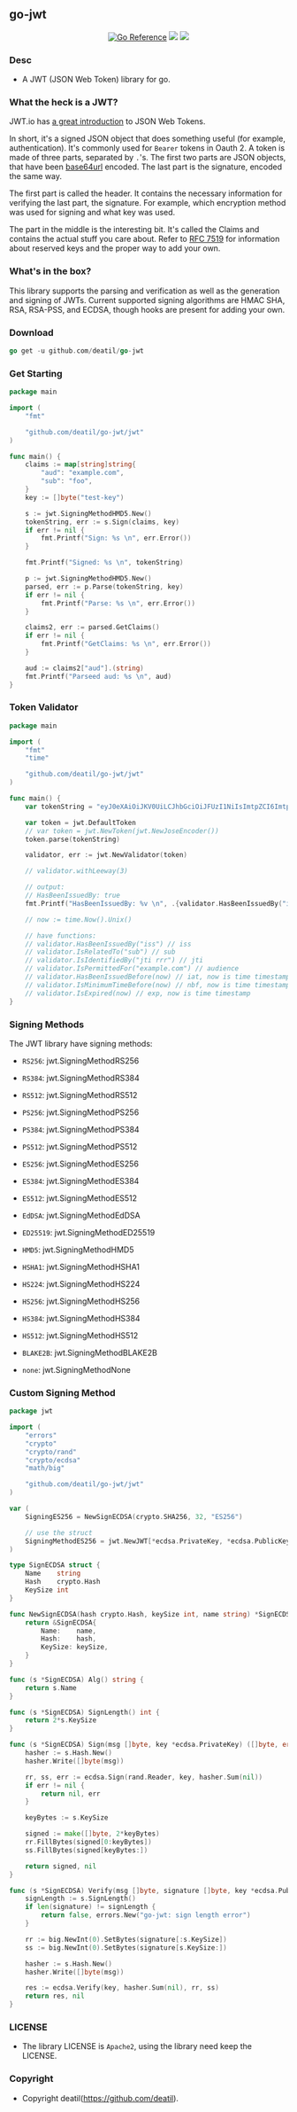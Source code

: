 ## go-jwt

<p align="center">
<a href="https://pkg.go.dev/github.com/deatil/go-jwt" ><img src="https://pkg.go.dev/badge/deatil/go-jwt.svg" alt="Go Reference"></a>
<a href="https://codecov.io/gh/deatil/go-jwt" ><img src="https://codecov.io/gh/deatil/go-jwt/graph/badge.svg?token=SS2Z1IY0XL"/></a>
<a href="https://goreportcard.com/report/github.com/deatil/go-jwt" ><img src="https://goreportcard.com/badge/github.com/deatil/go-jwt" /></a>
</p>


### Desc

*  A JWT (JSON Web Token) library for go.


### What the heck is a JWT?

JWT.io has [a great introduction](https://jwt.io/introduction) to JSON Web Tokens.

In short, it's a signed JSON object that does something useful (for example, authentication).  It's commonly used for `Bearer` tokens in Oauth 2.  A token is made of three parts, separated by `.`'s.  The first two parts are JSON objects, that have been [base64url](https://datatracker.ietf.org/doc/html/rfc4648) encoded.  The last part is the signature, encoded the same way.

The first part is called the header.  It contains the necessary information for verifying the last part, the signature.  For example, which encryption method was used for signing and what key was used.

The part in the middle is the interesting bit.  It's called the Claims and contains the actual stuff you care about.  Refer to [RFC 7519](https://datatracker.ietf.org/doc/html/rfc7519) for information about reserved keys and the proper way to add your own.


### What's in the box?

This library supports the parsing and verification as well as the generation and signing of JWTs.  Current supported signing algorithms are HMAC SHA, RSA, RSA-PSS, and ECDSA, though hooks are present for adding your own.


### Download

~~~go
go get -u github.com/deatil/go-jwt
~~~


### Get Starting

~~~go
package main

import (
    "fmt"

    "github.com/deatil/go-jwt/jwt"
)

func main() {
    claims := map[string]string{
        "aud": "example.com",
        "sub": "foo",
    }
    key := []byte("test-key")

    s := jwt.SigningMethodHMD5.New()
    tokenString, err := s.Sign(claims, key)
    if err != nil {
        fmt.Printf("Sign: %s \n", err.Error())
    }

    fmt.Printf("Signed: %s \n", tokenString)

    p := jwt.SigningMethodHMD5.New()
    parsed, err := p.Parse(tokenString, key)
    if err != nil {
        fmt.Printf("Parse: %s \n", err.Error())
    }

    claims2, err := parsed.GetClaims()
    if err != nil {
        fmt.Printf("GetClaims: %s \n", err.Error())
    }

    aud := claims2["aud"].(string)
    fmt.Printf("Parseed aud: %s \n", aud)
}
~~~


### Token Validator

~~~go
package main

import (
    "fmt"
    "time"

    "github.com/deatil/go-jwt/jwt"
)

func main() {
    var tokenString = "eyJ0eXAiOiJKV0UiLCJhbGciOiJFUzI1NiIsImtpZCI6ImtpZHMifQ.eyJpc3MiOiJpc3MiLCJpYXQiOjE1Njc4NDIzODgsImV4cCI6MTc2Nzg0MjM4OCwiYXVkIjoiZXhhbXBsZS5jb20iLCJzdWIiOiJzdWIiLCJqdGkiOiJqdGkgcnJyIiwibmJmIjoxNTY3ODQyMzg4fQ.dGVzdC1zaWduYXR1cmU"

    var token = jwt.DefaultToken
    // var token = jwt.NewToken(jwt.NewJoseEncoder())
    token.parse(tokenString)

    validator, err := jwt.NewValidator(token)

    // validator.withLeeway(3)

    // output:
    // HasBeenIssuedBy: true
    fmt.Printf("HasBeenIssuedBy: %v \n", .{validator.HasBeenIssuedBy("iss")})

    // now := time.Now().Unix()

    // have functions:
    // validator.HasBeenIssuedBy("iss") // iss
    // validator.IsRelatedTo("sub") // sub
    // validator.IsIdentifiedBy("jti rrr") // jti
    // validator.IsPermittedFor("example.com") // audience
    // validator.HasBeenIssuedBefore(now) // iat, now is time timestamp
    // validator.IsMinimumTimeBefore(now) // nbf, now is time timestamp
    // validator.IsExpired(now) // exp, now is time timestamp
}
~~~


### Signing Methods

The JWT library have signing methods:

 - `RS256`: jwt.SigningMethodRS256
 - `RS384`: jwt.SigningMethodRS384
 - `RS512`: jwt.SigningMethodRS512

 - `PS256`: jwt.SigningMethodPS256
 - `PS384`: jwt.SigningMethodPS384
 - `PS512`: jwt.SigningMethodPS512

 - `ES256`: jwt.SigningMethodES256
 - `ES384`: jwt.SigningMethodES384
 - `ES512`: jwt.SigningMethodES512

 - `EdDSA`: jwt.SigningMethodEdDSA
 - `ED25519`: jwt.SigningMethodED25519

 - `HMD5`: jwt.SigningMethodHMD5
 - `HSHA1`: jwt.SigningMethodHSHA1
 - `HS224`: jwt.SigningMethodHS224
 - `HS256`: jwt.SigningMethodHS256
 - `HS384`: jwt.SigningMethodHS384
 - `HS512`: jwt.SigningMethodHS512

 - `BLAKE2B`: jwt.SigningMethodBLAKE2B

 - `none`: jwt.SigningMethodNone


### Custom Signing Method

~~~go
package jwt

import (
    "errors"
    "crypto"
    "crypto/rand"
    "crypto/ecdsa"
    "math/big"

    "github.com/deatil/go-jwt/jwt"
)

var (
    SigningES256 = NewSignECDSA(crypto.SHA256, 32, "ES256")

    // use the struct
    SigningMethodES256 = jwt.NewJWT[*ecdsa.PrivateKey, *ecdsa.PublicKey](SigningES256, jwt.NewJoseEncoder())
)

type SignECDSA struct {
    Name    string
    Hash    crypto.Hash
    KeySize int
}

func NewSignECDSA(hash crypto.Hash, keySize int, name string) *SignECDSA {
    return &SignECDSA{
        Name:    name,
        Hash:    hash,
        KeySize: keySize,
    }
}

func (s *SignECDSA) Alg() string {
    return s.Name
}

func (s *SignECDSA) SignLength() int {
    return 2*s.KeySize
}

func (s *SignECDSA) Sign(msg []byte, key *ecdsa.PrivateKey) ([]byte, error) {
    hasher := s.Hash.New()
    hasher.Write([]byte(msg))

    rr, ss, err := ecdsa.Sign(rand.Reader, key, hasher.Sum(nil))
    if err != nil {
        return nil, err
    }

    keyBytes := s.KeySize

    signed := make([]byte, 2*keyBytes)
    rr.FillBytes(signed[0:keyBytes])
    ss.FillBytes(signed[keyBytes:])

    return signed, nil
}

func (s *SignECDSA) Verify(msg []byte, signature []byte, key *ecdsa.PublicKey) (bool, error) {
    signLength := s.SignLength()
    if len(signature) != signLength {
        return false, errors.New("go-jwt: sign length error")
    }

    rr := big.NewInt(0).SetBytes(signature[:s.KeySize])
    ss := big.NewInt(0).SetBytes(signature[s.KeySize:])

    hasher := s.Hash.New()
    hasher.Write([]byte(msg))

    res := ecdsa.Verify(key, hasher.Sum(nil), rr, ss)
    return res, nil
}
~~~


### LICENSE

*  The library LICENSE is `Apache2`, using the library need keep the LICENSE.


### Copyright

*  Copyright deatil(https://github.com/deatil).
